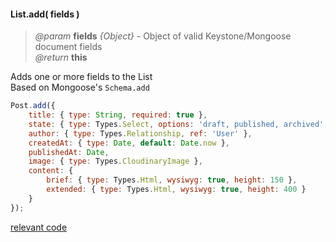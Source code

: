 #### List.add( fields )
> *@param* **fields** _{Object}_  - Object of valid Keystone/Mongoose document fields  
> _@return_ **this** 

Adds one or more fields to the List  
Based on Mongoose's `Schema.add` 

```javascript
Post.add({
    title: { type: String, required: true },
    state: { type: Types.Select, options: 'draft, published, archived', default: 'draft' },
    author: { type: Types.Relationship, ref: 'User' },
    createdAt: { type: Date, default: Date.now },
    publishedAt: Date,
    image: { type: Types.CloudinaryImage },
    content: {
        brief: { type: Types.Html, wysiwyg: true, height: 150 },
        extended: { type: Types.Html, wysiwyg: true, height: 400 }
    }
});
```
<div class="code-header addGitHubLink" data-file="lib/list/add.js"> <a href="#" class="loadCode">relevant code</a> </div><pre class=" language-javascript hideCode api"></pre> 
